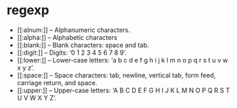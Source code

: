 # regexp

* [[:alnum:]] – Alphanumeric characters.
* [[:alpha:]] – Alphabetic characters
* [[:blank:]] – Blank characters: space and tab.
* [[:digit:]] – Digits: ‘0 1 2 3 4 5 6 7 8 9’.
* [[:lower:]] – Lower-case letters: ‘a b c d e f g h i j k l m n o p q r s t u v w x y z’.
* [[:space:]] – Space characters: tab, newline, vertical tab, form feed, carriage return, and space.
* [[:upper:]] – Upper-case letters: ‘A B C D E F G H I J K L M N O P Q R S T U V W X Y Z’.
